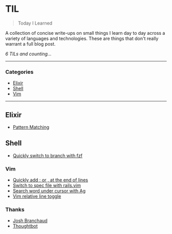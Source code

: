 # TIL

> Today I Learned

A collection of concise write-ups on small things I learn day to day across a
variety of languages and technologies. These are things that don't really
warrant a full blog post.

_6 TILs and counting..._

---

### Categories

* [Elixir](#elixir)
* [Shell](#shell)
* [Vim](#vim)

---

## Elixir

- [Pattern Matching](elixir/pattern_matching.md)

## Shell

- [Quickly switch to branch with fzf](shell/quick_git_branch_switcher_with_fzf.md)

### Vim

- [Quickly add ; or , at the end of lines](vim/quickly_add_char_at_the_end_of_the_line.md)
- [Switch to spec file with rails.vim](vim/switch_to_spec_file_with_railsvim.md)
- [Search word under cursor with Ag](vim/search_word_under_cursor.md)
- [Vim relative line toggle](vim/relative_line_numbers_toggle.md)



### Thanks

- [Josh Branchaud](https://github.com/jbranchaud)
- [Thoughtbot](https://github.com/thoughtbot/til)

